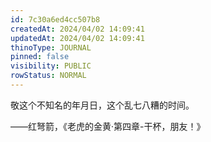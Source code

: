 ```yaml
---
id: 7c30a6ed4cc507b8
createdAt: 2024/04/02 14:09:41
updatedAt: 2024/04/02 14:09:41
thinoType: JOURNAL
pinned: false
visibility: PUBLIC
rowStatus: NORMAL
---
```

敬这个不知名的年月日，这个乱七八糟的时间。

——红弩箭，《老虎的金黄·第四章-干杯，朋友！》